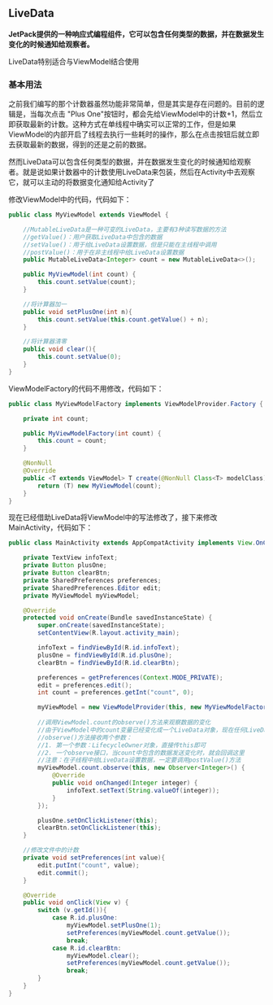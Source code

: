 ## LiveData

**JetPack提供的一种响应式编程组件，它可以包含任何类型的数据，并在数据发生变化的时候通知给观察者。**

LiveData特别适合与ViewModel结合使用



### 基本用法

之前我们编写的那个计数器虽然功能非常简单，但是其实是存在问题的。目前的逻辑是，当每次点击 "Plus One"按钮时，都会先给ViewModel中的计数+1，然后立即获取最新的计数。这种方式在单线程中确实可以正常的工作，但是如果ViewModel的内部开启了线程去执行一些耗时的操作，那么在点击按钮后就立即去获取最新的数据，得到的还是之前的数据。



然而LiveData可以包含任何类型的数据，并在数据发生变化的时候通知给观察者。就是说如果计数器中的计数使用LiveData来包装，然后在Activity中去观察它，就可以主动的将数据变化通知给Activity了

修改ViewModel中的代码，代码如下：

```java
public class MyViewModel extends ViewModel {

    //MutableLiveData是一种可变的LiveData，主要有3种读写数据的方法
    //getValue()：用户获取LiveData中包含的数据
    //setValue()：用于给LiveData设置数据，但是只能在主线程中调用
    //postValue()：用于在非主线程中给LiveData设置数据
    public MutableLiveData<Integer> count = new MutableLiveData<>();

    public MyViewModel(int count) {
        this.count.setValue(count);
    }

    //将计算器加一
    public void setPlusOne(int n){
        this.count.setValue(this.count.getValue() + n);
    }

    //将计算器清零
    public void clear(){
        this.count.setValue(0);
    }
}
```

ViewModelFactory的代码不用修改，代码如下：

```java
public class MyViewModelFactory implements ViewModelProvider.Factory {

    private int count;

    public MyViewModelFactory(int count) {
        this.count = count;
    }

    @NonNull
    @Override
    public <T extends ViewModel> T create(@NonNull Class<T> modelClass) {
        return (T) new MyViewModel(count);
    }
}
```

现在已经借助LiveData将ViewModel中的写法修改了，接下来修改MainActivity，代码如下：

```java
public class MainActivity extends AppCompatActivity implements View.OnClickListener {

    private TextView infoText;
    private Button plusOne;
    private Button clearBtn;
    private SharedPreferences preferences;
    private SharedPreferences.Editor edit;
    private MyViewModel myViewModel;

    @Override
    protected void onCreate(Bundle savedInstanceState) {
        super.onCreate(savedInstanceState);
        setContentView(R.layout.activity_main);

        infoText = findViewById(R.id.infoText);
        plusOne = findViewById(R.id.plusOne);
        clearBtn = findViewById(R.id.clearBtn);

        preferences = getPreferences(Context.MODE_PRIVATE);
        edit = preferences.edit();
        int count = preferences.getInt("count", 0);

        myViewModel = new ViewModelProvider(this, new MyViewModelFactory(count)).get(MyViewModel.class);
        
        //调用ViewModel.count的observe()方法来观察数据的变化
        //由于ViewModel中的count变量已经变化成一个LiveData对象，现在任何LiveData对象都可以调用它的observe()方法来观察数据的变化
        //observe()方法接收两个参数：
        //1. 第一个参数：LifecycleOwner对象，直接传this即可
        //2. 一个observe接口，当count中包含的数据发送变化时，就会回调这里
        //注意：在子线程中给LiveData设置数据，一定要调用postValue()方法
        myViewModel.count.observe(this, new Observer<Integer>() {
            @Override
            public void onChanged(Integer integer) {
                infoText.setText(String.valueOf(integer));
            }
        });

        plusOne.setOnClickListener(this);
        clearBtn.setOnClickListener(this);
    }

    //修改文件中的计数
    private void setPreferences(int value){
        edit.putInt("count", value);
        edit.commit();
    }

    @Override
    public void onClick(View v) {
        switch (v.getId()){
            case R.id.plusOne:
                myViewModel.setPlusOne(1);
                setPreferences(myViewModel.count.getValue());
                break;
            case R.id.clearBtn:
                myViewModel.clear();
                setPreferences(myViewModel.count.getValue());
                break;
        }
    }
}
```

